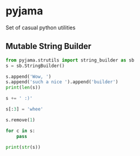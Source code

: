 # pyjama
Set of casual python utilities

## Mutable String Builder
```python
from pyjama.strutils import string_builder as sb
s = sb.StringBuilder()

s.append('Wow, ')
s.append('such a nice ').append('builder')
print(len(s))

s += ' :)'

s[:3] = 'whee'

s.remove(1)

for c in s:
    pass

print(str(s))
```

